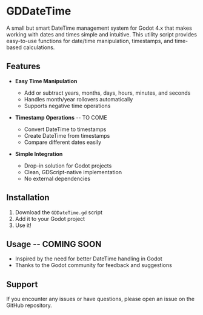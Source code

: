 # GDDateTime

A small but smart DateTime management system for Godot 4.x that makes working with dates and times simple and intuitive. This utility script provides easy-to-use functions for date/time manipulation, timestamps, and time-based calculations.

## Features

- **Easy Time Manipulation**
  - Add or subtract years, months, days, hours, minutes, and seconds
  - Handles month/year rollovers automatically
  - Supports negative time operations

- **Timestamp Operations**  -- TO COME
  - Convert DateTime to timestamps
  - Create DateTime from timestamps
  - Compare different dates easily

- **Simple Integration**
  - Drop-in solution for Godot projects
  - Clean, GDScript-native implementation
  - No external dependencies

## Installation

1. Download the `GDDateTime.gd` script
2. Add it to your Godot project
3. Use it!

## Usage -- COMING SOON



- Inspired by the need for better DateTime handling in Godot
- Thanks to the Godot community for feedback and suggestions

## Support

If you encounter any issues or have questions, please open an issue on the GitHub repository.
